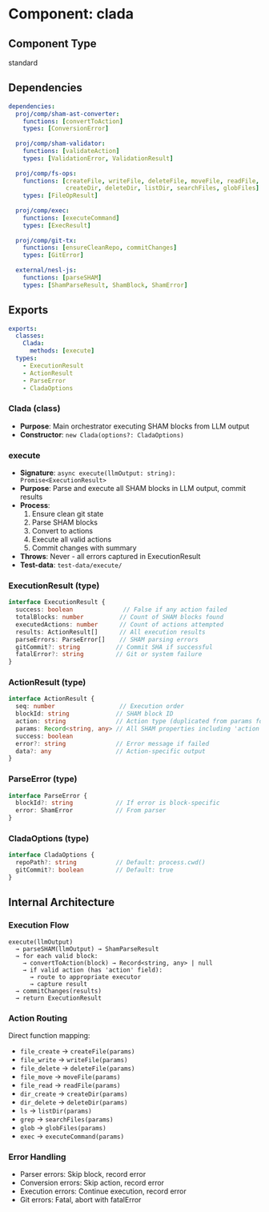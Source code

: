 # Component: clada

## Component Type
standard

## Dependencies

```yaml
dependencies:
  proj/comp/sham-ast-converter:
    functions: [convertToAction]
    types: [ConversionError]
  
  proj/comp/sham-validator:
    functions: [validateAction]
    types: [ValidationError, ValidationResult]
  
  proj/comp/fs-ops:
    functions: [createFile, writeFile, deleteFile, moveFile, readFile,
                createDir, deleteDir, listDir, searchFiles, globFiles]
    types: [FileOpResult]
  
  proj/comp/exec:
    functions: [executeCommand]
    types: [ExecResult]
  
  proj/comp/git-tx:
    functions: [ensureCleanRepo, commitChanges]
    types: [GitError]
  
  external/nesl-js:
    functions: [parseSHAM]
    types: [ShamParseResult, ShamBlock, ShamError]
```

## Exports

```yaml
exports:
  classes:
    Clada:
      methods: [execute]
  types: 
    - ExecutionResult
    - ActionResult  
    - ParseError
    - CladaOptions
```

### Clada (class)
- **Purpose**: Main orchestrator executing SHAM blocks from LLM output
- **Constructor**: `new Clada(options?: CladaOptions)`

### execute
- **Signature**: `async execute(llmOutput: string): Promise<ExecutionResult>`
- **Purpose**: Parse and execute all SHAM blocks in LLM output, commit results
- **Process**: 
  1. Ensure clean git state
  2. Parse SHAM blocks
  3. Convert to actions
  4. Execute all valid actions
  5. Commit changes with summary
- **Throws**: Never - all errors captured in ExecutionResult
- **Test-data**: `test-data/execute/`

### ExecutionResult (type)
```typescript
interface ExecutionResult {
  success: boolean              // False if any action failed
  totalBlocks: number          // Count of SHAM blocks found
  executedActions: number      // Count of actions attempted
  results: ActionResult[]      // All execution results
  parseErrors: ParseError[]    // SHAM parsing errors
  gitCommit?: string          // Commit SHA if successful
  fatalError?: string         // Git or system failure
}
```

### ActionResult (type)
```typescript
interface ActionResult {
  seq: number                  // Execution order
  blockId: string             // SHAM block ID
  action: string              // Action type (duplicated from params for clarity)
  params: Record<string, any> // All SHAM properties including 'action'
  success: boolean
  error?: string              // Error message if failed
  data?: any                  // Action-specific output
}
```

### ParseError (type)
```typescript
interface ParseError {
  blockId?: string            // If error is block-specific
  error: ShamError            // From parser
}
```

### CladaOptions (type)
```typescript
interface CladaOptions {
  repoPath?: string           // Default: process.cwd()
  gitCommit?: boolean         // Default: true
}
```

## Internal Architecture

### Execution Flow
```
execute(llmOutput)
  → parseSHAM(llmOutput) → ShamParseResult
  → for each valid block:
    → convertToAction(block) → Record<string, any> | null
    → if valid action (has 'action' field):
      → route to appropriate executor
      → capture result
  → commitChanges(results)
  → return ExecutionResult
```

### Action Routing
Direct function mapping:
- `file_create` → `createFile(params)`
- `file_write` → `writeFile(params)`
- `file_delete` → `deleteFile(params)`
- `file_move` → `moveFile(params)`
- `file_read` → `readFile(params)`
- `dir_create` → `createDir(params)`
- `dir_delete` → `deleteDir(params)`
- `ls` → `listDir(params)`
- `grep` → `searchFiles(params)`
- `glob` → `globFiles(params)`
- `exec` → `executeCommand(params)`

### Error Handling
- Parser errors: Skip block, record error
- Conversion errors: Skip action, record error
- Execution errors: Continue execution, record error
- Git errors: Fatal, abort with fatalError